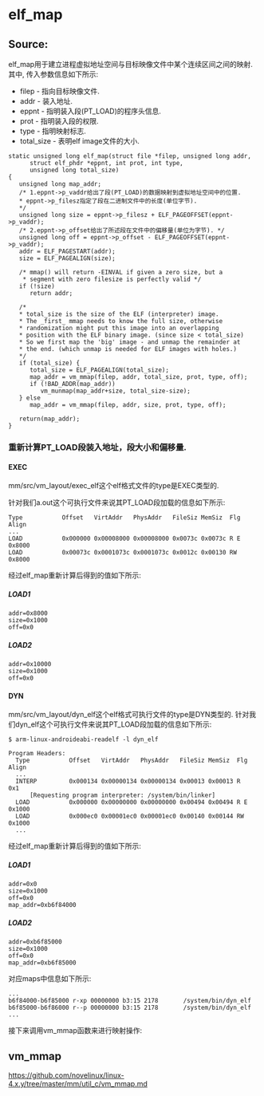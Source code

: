elf_map
========================================

Source:
----------------------------------------

elf_map用于建立进程虚拟地址空间与目标映像文件中某个连续区间之间的映射.
其中, 传入参数信息如下所示:

* filep - 指向目标映像文件.
* addr - 装入地址.
* eppnt - 指明装入段(PT_LOAD)的程序头信息.
* prot - 指明装入段的权限.
* type - 指明映射标志.
* total_size - 表明elf image文件的大小.

```
static unsigned long elf_map(struct file *filep, unsigned long addr,
      struct elf_phdr *eppnt, int prot, int type,
      unsigned long total_size)
{
   unsigned long map_addr;
   /* 1.eppnt->p_vaddr给出了段(PT_LOAD)的数据映射到虚拟地址空间中的位置.
   * eppnt->p_filesz指定了段在二进制文件中的长度(单位字节).
   */
   unsigned long size = eppnt->p_filesz + ELF_PAGEOFFSET(eppnt->p_vaddr);
   /* 2.eppnt->p_offset给出了所述段在文件中的偏移量(单位为字节). */
   unsigned long off = eppnt->p_offset - ELF_PAGEOFFSET(eppnt->p_vaddr);
   addr = ELF_PAGESTART(addr);
   size = ELF_PAGEALIGN(size);

   /* mmap() will return -EINVAL if given a zero size, but a
    * segment with zero filesize is perfectly valid */
   if (!size)
      return addr;

   /*
   * total_size is the size of the ELF (interpreter) image.
   * The _first_ mmap needs to know the full size, otherwise
   * randomization might put this image into an overlapping
   * position with the ELF binary image. (since size < total_size)
   * So we first map the 'big' image - and unmap the remainder at
   * the end. (which unmap is needed for ELF images with holes.)
   */
   if (total_size) {
      total_size = ELF_PAGEALIGN(total_size);
      map_addr = vm_mmap(filep, addr, total_size, prot, type, off);
      if (!BAD_ADDR(map_addr))
         vm_munmap(map_addr+size, total_size-size);
   } else
      map_addr = vm_mmap(filep, addr, size, prot, type, off);

   return(map_addr);
}
```

### 重新计算PT_LOAD段装入地址，段大小和偏移量.

#### EXEC

mm/src/vm_layout/exec_elf这个elf格式文件的type是EXEC类型的.

针对我们a.out这个可执行文件来说其PT_LOAD段加载的信息如下所示:

```
Type           Offset   VirtAddr   PhysAddr   FileSiz MemSiz  Flg Align
...
LOAD           0x000000 0x00008000 0x00008000 0x0073c 0x0073c R E 0x8000
LOAD           0x00073c 0x0001073c 0x0001073c 0x0012c 0x00130 RW  0x8000
```

经过elf_map重新计算后得到的值如下所示:

##### LOAD1

```
addr=0x8000
size=0x1000
off=0x0
```

##### LOAD2

```
addr=0x10000
size=0x1000
off=0x0
```

#### DYN

mm/src/vm_layout/dyn_elf这个elf格式可执行文件的type是DYN类型的.
针对我们dyn_elf这个可执行文件来说其PT_LOAD段加载的信息如下所示:

```
$ arm-linux-androideabi-readelf -l dyn_elf

Program Headers:
  Type           Offset   VirtAddr   PhysAddr   FileSiz MemSiz  Flg Align
  ...
  INTERP         0x000134 0x00000134 0x00000134 0x00013 0x00013 R   0x1
      [Requesting program interpreter: /system/bin/linker]
  LOAD           0x000000 0x00000000 0x00000000 0x00494 0x00494 R E 0x1000
  LOAD           0x000ec0 0x00001ec0 0x00001ec0 0x00140 0x00144 RW  0x1000
  ...
```

经过elf_map重新计算后得到的值如下所示:

##### LOAD1

```
addr=0x0
size=0x1000
off=0x0
map_addr=0xb6f84000
```

##### LOAD2

```
addr=0xb6f85000
size=0x1000
off=0x0
map_addr=0xb6f85000
```

对应maps中信息如下所示:

```
...
b6f84000-b6f85000 r-xp 00000000 b3:15 2178       /system/bin/dyn_elf
b6f85000-b6f86000 r--p 00000000 b3:15 2178       /system/bin/dyn_elf
...
```

接下来调用vm_mmap函数来进行映射操作:

vm_mmap
----------------------------------------

https://github.com/novelinux/linux-4.x.y/tree/master/mm/util_c/vm_mmap.md
